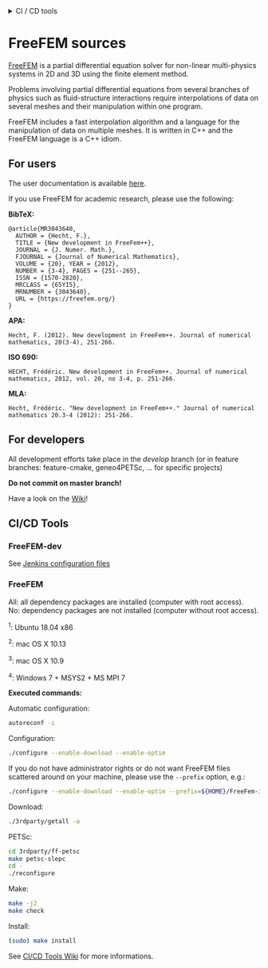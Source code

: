 <!----------------------------------------------------------------------------------->
<!--- This file is part of FreeFEM.                                               --->
<!---                                                                             --->
<!--- FreeFEM is free software: you can redistribute it and/or modify             --->
<!--- it under the terms of the GNU Lesser General Public License as published by --->
<!--- the Free Software Foundation, either version 3 of the License, or           --->
<!--- (at your option) any later version.                                         --->
<!---                                                                             --->
<!--- FreeFEM is distributed in the hope that it will be useful,                  --->
<!--- but WITHOUT ANY WARRANTY; without even the implied warranty of              --->
<!--- MERCHANTABILITY or FITNESS FOR A PARTICULAR PURPOSE.  See the               --->
<!--- GNU Lesser General Public License for more details.                         --->
<!---                                                                             --->
<!--- You should have received a copy of the GNU Lesser General Public License    --->
<!--- along with Foobar.  If not, see <http://www.gnu.org/licenses/>.             --->
<!----------------------------------------------------------------------------------->

<details>
<summary> CI / CD tools </summary>

| Codacy | Travis | LGTM | Coverity |
|:------:|:------:|:----:|:--------:|
| [![Codacy Badge](https://api.codacy.com/project/badge/Grade/710d25bb3c6040c19c3ff7c0f3201835)](https://www.codacy.com/app/sgarnotel/FreeFem-sources?utm_source=github.com&amp;utm_medium=referral&amp;utm_content=FreeFem/FreeFem-sources&amp;utm_campaign=Badge_Grade) | [![Build Status](https://travis-ci.org/FreeFem/FreeFem-sources.svg?branch=master)](https://travis-ci.org/FreeFem/FreeFem-sources) | [![Language grade: C/C++](https://img.shields.io/lgtm/grade/cpp/g/FreeFem/FreeFem-sources.svg?logo=lgtm&logoWidth=18)](https://lgtm.com/projects/g/FreeFem/FreeFem-sources/context:cpp) | <a href="https://scan.coverity.com/projects/freefem-freefem-sources"><img alt="Coverity Scan Build Status" src="https://scan.coverity.com/projects/15433/badge.svg"/></a> |

Jenkins ([FreeFEM-dev](https://ci.inria.fr/freefem-dev/)):

*Develop branch only*

| Job   | MacOS 10.10 | MacOS 10.13 | Ubuntu 16.04 | Ubuntu 18.04 | Windows |
|:-----:|:-----------:|:-----------:|:------------:|:------------:|:-------:|
| Job 1 | [![Build Status](https://ci.inria.fr/freefem-dev/buildStatus/icon?job=FreeFEM-sources-macos1010-job1)](https://ci.inria.fr/freefem-dev/job/FreeFEM-sources-macos1010-job1/) | [![Build Status](https://ci.inria.fr/freefem-dev/buildStatus/icon?job=FreeFEM-sources-macos1013-job1)](https://ci.inria.fr/freefem-dev/job/FreeFEM-sources-macos1013-job1/) | [![Build Status](https://ci.inria.fr/freefem-dev/buildStatus/icon?job=FreeFEM-sources-ubuntu1604-job1)](https://ci.inria.fr/freefem-dev/view/Ubuntu%2016.04/job/FreeFEM-sources-ubuntu1604-job1/) | [![Build Status](https://ci.inria.fr/freefem-dev/buildStatus/icon?job=FreeFEM-sources-ubuntu1804-job1)](https://ci.inria.fr/freefem-dev/view/Ubuntu%2018.04/job/FreeFEM-sources-ubuntu1804-job1/) | |
| Job 2 | [![Build Status](https://ci.inria.fr/freefem-dev/buildStatus/icon?job=FreeFEM-sources-macos1010-job2)](https://ci.inria.fr/freefem-dev/job/FreeFEM-sources-macos1010-job2/) | [![Build Status](https://ci.inria.fr/freefem-dev/buildStatus/icon?job=FreeFEM-sources-macos1013-job2)](https://ci.inria.fr/freefem-dev/job/FreeFEM-sources-macos1013-job2/) | [![Build Status](https://ci.inria.fr/freefem-dev/buildStatus/icon?job=FreeFEM-sources-ubuntu1604-job2)](https://ci.inria.fr/freefem-dev/view/Ubuntu%2016.04/job/FreeFEM-sources-ubuntu1604-job2/) | [![Build Status](https://ci.inria.fr/freefem-dev/buildStatus/icon?job=FreeFEM-sources-ubuntu1804-job2)](https://ci.inria.fr/freefem-dev/view/Ubuntu%2018.04/job/FreeFEM-sources-ubuntu1804-job2/) | |
| Job 3 | [![Build Status](https://ci.inria.fr/freefem-dev/buildStatus/icon?job=FreeFEM-sources-macos1010-job3)](https://ci.inria.fr/freefem-dev/job/FreeFEM-sources-macos1010-job3/) | [![Build Status](https://ci.inria.fr/freefem-dev/buildStatus/icon?job=FreeFEM-sources-macos1013-job3)](https://ci.inria.fr/freefem-dev/job/FreeFEM-sources-macos1013-job3/) | [![Build Status](https://ci.inria.fr/freefem-dev/buildStatus/icon?job=FreeFEM-sources-ubuntu1604-job3)](https://ci.inria.fr/freefem-dev/view/Ubuntu%2016.04/job/FreeFEM-sources-ubuntu1604-job3/) | [![Build Status](https://ci.inria.fr/freefem-dev/buildStatus/icon?job=FreeFEM-sources-ubuntu1804-job3)](https://ci.inria.fr/freefem-dev/view/Ubuntu%2018.04/job/FreeFEM-sources-ubuntu1804-job3/) | |
| Job 4 | [![Build Status](https://ci.inria.fr/freefem-dev/buildStatus/icon?job=FreeFEM-sources-macos1010-job4)](https://ci.inria.fr/freefem-dev/job/FreeFEM-sources-macos1010-job4/) | [![Build Status](https://ci.inria.fr/freefem-dev/buildStatus/icon?job=FreeFEM-sources-macos1013-job4)](https://ci.inria.fr/freefem-dev/job/FreeFEM-sources-macos1013-job4/) | [![Build Status](https://ci.inria.fr/freefem-dev/buildStatus/icon?job=FreeFEM-sources-ubuntu1604-job4)](https://ci.inria.fr/freefem-dev/view/Ubuntu%2016.04/job/FreeFEM-sources-ubuntu1604-job4/) | [![Build Status](https://ci.inria.fr/freefem-dev/buildStatus/icon?job=FreeFEM-sources-ubuntu1804-job4)](https://ci.inria.fr/freefem-dev/view/Ubuntu%2018.04/job/FreeFEM-sources-ubuntu1804-job4/) | |
| Job 5 | [![Build Status](https://ci.inria.fr/freefem-dev/buildStatus/icon?job=FreeFEM-sources-macos1010-job5)](https://ci.inria.fr/freefem-dev/job/FreeFEM-sources-macos1010-job5/) | [![Build Status](https://ci.inria.fr/freefem-dev/buildStatus/icon?job=FreeFEM-sources-macos1013-job5)](https://ci.inria.fr/freefem-dev/job/FreeFEM-sources-macos1013-job5/) | [![Build Status](https://ci.inria.fr/freefem-dev/buildStatus/icon?job=FreeFEM-sources-ubuntu1604-job5)](https://ci.inria.fr/freefem-dev/view/Ubuntu%2016.04/job/FreeFEM-sources-ubuntu1604-job5/) | [![Build Status](https://ci.inria.fr/freefem-dev/buildStatus/icon?job=FreeFEM-sources-ubuntu1804-job5)](https://ci.inria.fr/freefem-dev/view/Ubuntu%2018.04/job/FreeFEM-sources-ubuntu1804-job5/) | |
| Job 6 | [![Build Status](https://ci.inria.fr/freefem-dev/buildStatus/icon?job=FreeFEM-sources-macos1010-job6)](https://ci.inria.fr/freefem-dev/job/FreeFEM-sources-macos1010-job6/) | [![Build Status](https://ci.inria.fr/freefem-dev/buildStatus/icon?job=FreeFEM-sources-macos1013-job6)](https://ci.inria.fr/freefem-dev/job/FreeFEM-sources-macos1013-job6/) | [![Build Status](https://ci.inria.fr/freefem-dev/buildStatus/icon?job=FreeFEM-sources-ubuntu1604-job6)](https://ci.inria.fr/freefem-dev/view/Ubuntu%2016.04/job/FreeFEM-sources-ubuntu1604-job6/) | [![Build Status](https://ci.inria.fr/freefem-dev/buildStatus/icon?job=FreeFEM-sources-ubuntu1804-job6)](https://ci.inria.fr/freefem-dev/view/Ubuntu%2018.04/job/FreeFEM-sources-ubuntu1804-job6/) | [![Build Status](https://ci.inria.fr/freefem-dev/buildStatus/icon?job=FreeFEM-sources-windows7)](https://ci.inria.fr/freefem-dev/view/Windows/job/FreeFem-sources-windows7/) |
| Job CMake | [![Build Status](https://ci.inria.fr/freefem-dev/buildStatus/icon?job=FreeFEM-sources-macos1010-jobCMake)](https://ci.inria.fr/freefem-dev/view/MacOS%2010.10/job/FreeFEM-sources-macos1010-jobCMake/) | [![Build Status](https://ci.inria.fr/freefem-dev/buildStatus/icon?job=FreeFEM-sources-macos1013-jobCMake)](https://ci.inria.fr/freefem-dev/view/MacOS%2010.13/job/FreeFEM-sources-macos1013-jobCMake/) | [![Build Status](https://ci.inria.fr/freefem-dev/buildStatus/icon?job=FreeFEM-sources-ubuntu1604-jobCMake)](https://ci.inria.fr/freefem-dev/view/Ubuntu%2016.04/job/FreeFEM-sources-ubuntu1604-jobCMake/) | [![Build Status](https://ci.inria.fr/freefem-dev/buildStatus/icon?job=FreeFEM-sources-ubuntu1804-jobCMake)](https://ci.inria.fr/freefem-dev/view/Ubuntu%2018.04/job/FreeFEM-sources-ubuntu1804-jobCMake/) | [![Build Status](https://ci.inria.fr/freefem-dev/buildStatus/icon?job=FreeFEM-sources-windows7-jobCMake)](https://ci.inria.fr/freefem-dev/view/Windows/job/FreeFEM-sources-windows7-jobCMake/) |

Jenkins ([FreeFEM](https://ci.inria.fr/freefem/)):

*Master branch*

| Release | PKG | AppImage | DEB | EXE |
|:-------:|:---:|:--------:|:---:|:---:|
| [![Build Status](https://ci.inria.fr/freefem/buildStatus/icon?job=FreeFEM-sources-createRelease)](https://ci.inria.fr/freefem/view/Master/job/FreeFEM-sources-createRelease/) | [![Build Status](https://ci.inria.fr/freefem/buildStatus/icon?job=FreeFEM-sources-deployPKG)](https://ci.inria.fr/freefem/view/Master/job/FreeFEM-sources-deployPKG/) | [![Build Status](https://ci.inria.fr/freefem/buildStatus/icon?job=FreeFEM-sources-deployAppImage)](https://ci.inria.fr/freefem/view/Master/job/FreeFEM-sources-deployAppImage/) | [![Build Status](https://ci.inria.fr/freefem/buildStatus/icon?job=FreeFEM-sources-deployDEB)](https://ci.inria.fr/freefem/view/Master/job/FreeFEM-sources-deployDEB/) | [![Build Status](https://ci.inria.fr/freefem/buildStatus/icon?job=FreeFEM-sources-deployEXE)](https://ci.inria.fr/freefem/view/Master/job/FreeFEM-sources-deployEXE/) |

See [CI/CD Tools](#cicd-tools)
</details>

# FreeFEM sources

[FreeFEM](https://freefem.org) is a partial differential equation solver for non-linear multi-physics systems in 2D and 3D using the finite element method.

Problems involving partial differential equations from several branches of physics such as fluid-structure interactions require interpolations of data on several meshes and their manipulation within one program.

FreeFEM includes a fast interpolation algorithm and a language for the manipulation of data on multiple meshes. It is written in C++ and the FreeFEM language is a C++ idiom.

## For users

The user documentation is available [here](https://github.com/FreeFem/FreeFem-doc).

If you use FreeFEM for academic research, please use the following:

**BibTeX:**
```
@article{MR3043640,
  AUTHOR = {Hecht, F.},
  TITLE = {New development in FreeFem++},
  JOURNAL = {J. Numer. Math.},
  FJOURNAL = {Journal of Numerical Mathematics},
  VOLUME = {20}, YEAR = {2012},
  NUMBER = {3-4}, PAGES = {251--265},
  ISSN = {1570-2820},
  MRCLASS = {65Y15},
  MRNUMBER = {3043640},
  URL = {https://freefem.org/}
}
```

**APA:**
```
Hecht, F. (2012). New development in FreeFem++. Journal of numerical mathematics, 20(3-4), 251-266.
```

**ISO 690:**
```
HECHT, Frédéric. New development in FreeFem++. Journal of numerical mathematics, 2012, vol. 20, no 3-4, p. 251-266.
```

**MLA:**
```
Hecht, Frédéric. "New development in FreeFem++." Journal of numerical mathematics 20.3-4 (2012): 251-266.
```

## For developers

All development efforts take place in the _develop_ branch (or in feature branches: feature-cmake, geneo4PETSc, ... for specific projects)

**Do not commit on master branch!**

Have a look on the [Wiki](https://github.com/FreeFem/FreeFem-sources/wiki)!

## CI/CD Tools

### FreeFEM-dev

See [Jenkins configuration files](etc/jenkins)

### FreeFEM

All: all dependency packages are installed (computer with root access).<br/>
No: dependency packages are not installed (computer without root access).

<sup>1</sup>: Ubuntu 18.04 x86

<sup>2</sup>: mac OS X 10.13

<sup>3</sup>: mac OS X 10.9

<sup>4</sup>: Windows 7 + MSYS2 + MS MPI 7

__Executed commands:__

Automatic configuration:

```bash
autoreconf -i
```

Configuration:

```bash
./configure --enable-download --enable-optim
```

If you do not have administrator rights or do not want FreeFEM files scattered around on your machine, please use the `--prefix` option, e.g.:

```bash
./configure --enable-download --enable-optim --prefix=${HOME}/FreeFem-install
```

Download:

```bash
./3rdparty/getall -a
```

PETSc:

```bash
cd 3rdparty/ff-petsc
make petsc-slepc
cd -
./reconfigure
```

Make:

```bash
make -j2
make check
```

Install:

```bash
(sudo) make install
```

See [CI/CD Tools Wiki](https://github.com/FreeFem/FreeFem-sources/wiki/CI-CD-Tools) for more informations.
